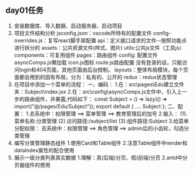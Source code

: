 ## day01任务
1. 安装数据库、导入数据、启动服务器、启动项目
2. 项目文件结构分析
			jsconfig.json：vscode所特有的配置文件
			config-overrides.js：复写react脚手架配置
			api：定义接口请求的文件--按照功能点进行拆分的
			assets：公共资源文件(样式、图片)
			utils:公共js文件（工具js）
			components：可复用组件
			pages：路由组件
			config: 配置文件
				asyncComps.js懒加载 
				icon.js图标 
				route.js路由配置
				没有登录的话，只能访问login和404页面，其他页面由后台控制。
			layouts：整体布局模块，每个页面都会用到的固有布局，分为：私有的、公开的
			redux：redux状态管理
3. 在项目中添加一个菜单的流程：
			一、编码：
					1.在：src\pages\Edu建立文件夹：Subject\index.jsx
					2.在：src\config\asyncComps.js文件中，引入上一步的路由组件，并暴露,代码如下：
							const Subject = () => lazy(() => import("@/pages/Edu/Subject"));
							export default {
								....
								Subject
							};
			二、配置：
						1.去系统中：权限管理 ==> 菜单管理 ==> 教育管理后的加号
						2.输入：
								(1).菜单名称:分类管理
								(2).访问路径:/subject/list
								(3).组件路径:Subject
						3.给菜单分配权限：
									去系统中：权限管理 ==> 角色管理 ==> admin后的小齿轮，勾选分类管理
4. 编写分类管理静态组件
			1.使用Card和Table组件
			2.注意Table组件中render和dataIndex属性的配合使用
5. 展示一级分类列表真实数据
			1.理解：真(后端)分页、假(前端)分页
			2.antd中分页器组件的使用
